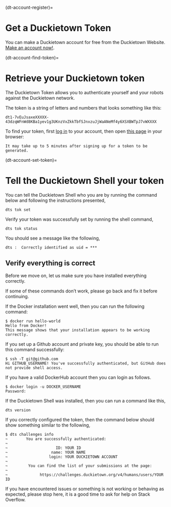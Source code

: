 (dt-account-register)=
# Get a Duckietown Token

You can make a Duckietown account for free from the Duckietown Website. 
[Make an account now!](https://www.duckietown.org/site/register).


(dt-account-find-token)=
# Retrieve your Duckietown token

The Duckietown Token allows you to authenticate yourself and your robots against the Duckietown network.

The token is a string of letters and numbers that looks something like this:

    dt1-7vEuJsaxeXXXXX-43dzqWFnWd8KBa1yev1g3UKnzVxZkkTbfSJnxzuJjWaANeMf4y6XSXBWTpJ7vWXXXX

To find your token, first [log in](https://www.duckietown.org/pm_login) to your account, 
then open [this page](https://www.duckietown.org/site/your-token) in your browser:

```{note}
It may take up to 5 minutes after signing up for a token to be generated.
```


(dt-account-set-token)=
# Tell the Duckietown Shell your token

You can tell the Duckietown Shell who you are by running the command below and following the 
instructions presented,

    dts tok set

Verify your token was successfully set by running the shell command,

    dts tok status

You should see a message like the following,

    dts :  Correctly identified as uid = ***


## Verify everything is correct

Before we move on, let us make sure you have installed everything correctly.

If some of these commands don’t work, please go back and fix it before continuing.

If the Docker installation went well, then you can run the following command:

    $ docker run hello-world
    Hello from Docker!
    This message shows that your installation appears to be working correctly.

If you set up a Github account and private key, you should be able to run this command successfully:

    $ ssh -T git@github.com
    Hi GITHUB_USERNAME! You've successfully authenticated, but GitHub does not provide shell access.

If you have a valid DockerHub account then you can login as follows.

    $ docker login -u DOCKER_USERNAME
    Password:

If the Duckietown Shell was installed, then you can run a command like this,

    dts version

If you correctly configured the token, then the command below should show something similar to the following,

    $ dts challenges info
    ~        You are successfully authenticated:
    ~
    ~                     ID: YOUR ID
    ~                   name: YOUR NAME
    ~                  login: YOUR DUCKIETOWN ACCOUNT 
    ~
    ~         You can find the list of your submissions at the page:
    ~
    ~              https://challenges.duckietown.org/v4/humans/users/YOUR ID

If you have encountered issues or something is not working or behaving as expected, please stop here,
it is a good time to ask for help on Stack Overflow.
